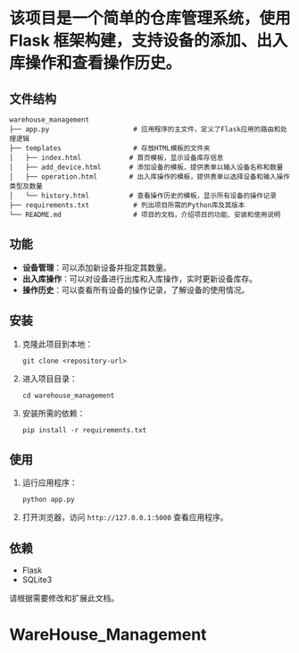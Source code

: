 # 该项目是一个简单的仓库管理系统，使用 Flask 框架构建，支持设备的添加、出入库操作和查看操作历史。

## 文件结构

```
warehouse_management
├── app.py                     # 应用程序的主文件，定义了Flask应用的路由和处理逻辑
├── templates                  # 存放HTML模板的文件夹
│   ├── index.html            # 首页模板，显示设备库存信息
│   ├── add_device.html       # 添加设备的模板，提供表单以输入设备名称和数量
│   ├── operation.html        # 出入库操作的模板，提供表单以选择设备和输入操作类型及数量
│   └── history.html          # 查看操作历史的模板，显示所有设备的操作记录
├── requirements.txt           # 列出项目所需的Python库及其版本
└── README.md                  # 项目的文档，介绍项目的功能、安装和使用说明
```

## 功能

- **设备管理**：可以添加新设备并指定其数量。
- **出入库操作**：可以对设备进行出库和入库操作，实时更新设备库存。
- **操作历史**：可以查看所有设备的操作记录，了解设备的使用情况。

## 安装

1. 克隆此项目到本地：
   ```
   git clone <repository-url>
   ```
2. 进入项目目录：
   ```
   cd warehouse_management
   ```
3. 安装所需的依赖：
   ```
   pip install -r requirements.txt
   ```

## 使用

1. 运行应用程序：
   ```
   python app.py
   ```
2. 打开浏览器，访问 `http://127.0.0.1:5000` 查看应用程序。

## 依赖

- Flask
- SQLite3

请根据需要修改和扩展此文档。
# WareHouse_Management
